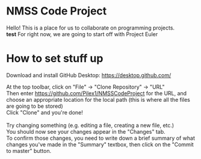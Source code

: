 <h1>NMSS Code Project</h1>

Hello! This is a place for us to collaborate on programming projects.<br/>
<b>test</b>
For right now, we are going to start off with Project Euler

# How to set stuff up

Download and install GitHub Desktop:
https://desktop.github.com/

At the top toolbar, click on "File" -> "Clone Repository" -> "URL"<br/>
Then enter https://github.com/Pilex1/NMSSCodeProject for the URL, and choose an appropriate location for the local path (this is where all the files are going to be stored)<br/>
Click "Clone" and you're done!<br/>
<br/>
Try changing something (e.g. editing a file, creating a new file, etc.)<br/>
You should now see your changes appear in the "Changes" tab.<br/>
To confirm those changes, you need to write down a brief summary of what changes you've made in the "Summary" textbox, then click on the "Commit to master" button.<br/>
